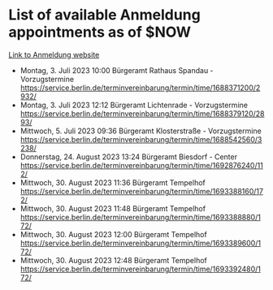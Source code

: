 # List of available Anmeldung appointments as of $NOW
[Link to Anmeldung website](https://service.berlin.de/terminvereinbarung/termin/tag.php?termin=1&anliegen[]=120686&dienstleisterlist=122210,122217,327316,122219,327312,122227,327314,122231,327346,122243,327348,122254,122252,329742,122260,329745,122262,329748,122271,327278,122273,327274,122277,327276,330436,122280,327294,122282,327290,122284,327292,122291,327270,122285,327266,122286,327264,122296,327268,150230,329760,122297,327286,122294,327284,122312,329763,122314,329775,122304,327330,122311,327334,122309,327332,317869,122281,327352,122279,329772,122283,122276,327324,122274,327326,122267,329766,122246,327318,122251,327320,122257,327322,122208,327298,122226,327300&herkunft=http%3A%2F%2Fservice.berlin.de%2Fdienstleistung%2F120686%2F)
- Montag, 3. Juli 2023 10:00 Bürgeramt Rathaus Spandau - Vorzugstermine https://service.berlin.de/terminvereinbarung/termin/time/1688371200/2932/
- Montag, 3. Juli 2023 12:12 Bürgeramt Lichtenrade - Vorzugstermine https://service.berlin.de/terminvereinbarung/termin/time/1688379120/2893/
- Mittwoch, 5. Juli 2023 09:36 Bürgeramt Klosterstraße - Vorzugstermine https://service.berlin.de/terminvereinbarung/termin/time/1688542560/3238/
- Donnerstag, 24. August 2023 13:24 Bürgeramt Biesdorf - Center https://service.berlin.de/terminvereinbarung/termin/time/1692876240/112/
- Mittwoch, 30. August 2023 11:36 Bürgeramt Tempelhof https://service.berlin.de/terminvereinbarung/termin/time/1693388160/172/
- Mittwoch, 30. August 2023 11:48 Bürgeramt Tempelhof https://service.berlin.de/terminvereinbarung/termin/time/1693388880/172/
- Mittwoch, 30. August 2023 12:00 Bürgeramt Tempelhof https://service.berlin.de/terminvereinbarung/termin/time/1693389600/172/
- Mittwoch, 30. August 2023 12:48 Bürgeramt Tempelhof https://service.berlin.de/terminvereinbarung/termin/time/1693392480/172/
